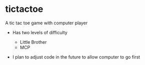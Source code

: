 # tictactoe

A tic tac toe game with computer player

+ Has two levels of difficulty
  - Little Brother
  - MCP

+ I plan to adjust code in the future to allow computer to go first